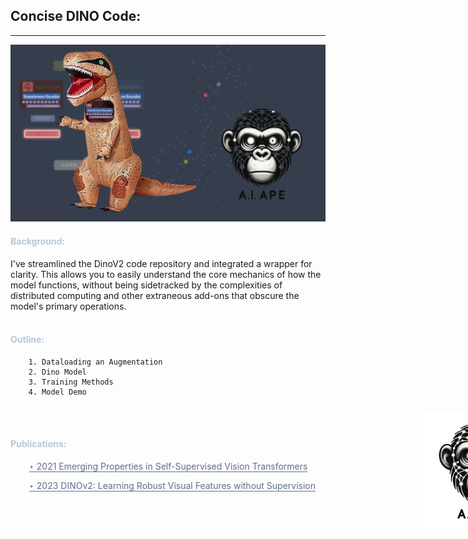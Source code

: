## Concise DINO Code:
___



<img src="./notebooks_/assets/imgs/banner.png" style="width: 1000px;">
    
<br>

#### <a style="color:#b8c6d9">Background:</a>
I've streamlined the DinoV2 code repository and integrated a wrapper for clarity. This allows you to easily understand the core mechanics of how the model functions, without being sidetracked by the complexities of distributed computing and other extraneous add-ons that obscure the model's primary operations.
<br><br>

#### <a style="color:#b8c6d9">Outline:</a>
```
    1. Dataloading an Augmentation
    2. Dino Model
    3. Training Methods
    4. Model Demo
```
<br><br>



#### <a style="color:#b8c6d9">Publications:</a>

<div style="margin-left: 30px;">
<a href="https://arxiv.org/pdf/2104.14294.pdf" style="color:#606e8a; text-decoration:none; border-bottom: 1px solid #606e8a;">‣ 2021 Emerging Properties in Self-Supervised Vision Transformers</a>
    
<a href="https://arxiv.org/abs/2304.07193" style="color:#606e8a; text-decoration:none; border-bottom: 1px solid #606e8a;">‣ 2023 DINOv2: Learning Robust Visual Features without Supervision</a>
    
</div>


<div style="position: relative; width: 850px;">
    <img src="./notebooks_/assets/imgs/AI_APE.png" style="position: absolute; bottom: -50px; right: 0px; width: 190px;">
</div>

<br><br>
    
</div>
